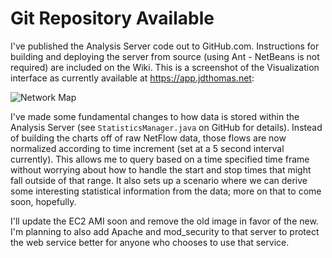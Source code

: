 # Git Repository Available

I've published the Analysis Server code out to GitHub.com. Instructions for building and deploying the server from source (using Ant - NetBeans is not required) are included on the Wiki.
This is a screenshot of the Visualization interface as currently available at https://app.jdthomas.net:

![Network Map](https://ser.endipito.us/file/earlymap.png)

I've made some fundamental changes to how data is stored within the Analysis Server (see `StatisticsManager.java` on GitHub for details). Instead of building the charts off of raw NetFlow data, those flows are now normalized according to time increment (set at a 5 second interval currently). This allows me to query based on a time specified time frame without worrying about how to handle the start and stop times that might fall outside of that range. It also sets up a scenario where we can derive some interesting statistical information from the data; more on that to come soon, hopefully.

I'll update the EC2 AMI soon and remove the old image in favor of the new. I'm planning to also add Apache and mod_security to that server to protect the web service better for anyone who chooses to use that service.
